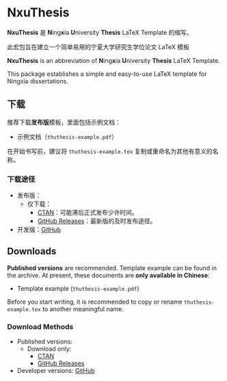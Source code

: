 
# NxuThesis

**NxuThesis** 是 **N**ing**x**ia **U**niversity **Thesis** LaTeX Template 的缩写。

此宏包旨在建立一个简单易用的宁夏大学研究生学位论文 LaTeX 模板

**NxuThesis** is an abbreviation of **N**ing**x**ia **U**niversity **Thesis** LaTeX Template.

This package establishes a simple and easy-to-use LaTeX template for Ningxia dissertations.

## 下载

推荐下载**发布版**模板，里面包括示例文档：

* 示例文档（`thuthesis-example.pdf`）

在开始书写前，建议将 `thuthesis-example.tex` 复制或重命名为其他有意义的名称。

### 下载途径

* 发布版：
  * 仅下载：
    * [CTAN](https://ctan.org/pkg/nxuthesis)：可能滞后正式发布少许时间。
    * [GitHub Releases](https://github.com/baoxianyuan/NXUThesis/releases)：最新版的及时发布途径。
* 开发版：[GitHub](https://github.com/baoxianyuan/NXUThesis)

## Downloads

**Published versions** are recommended. Template example can be found in the archive. At present, these documents are **only available in Chinese**:

* Template example (`thuthesis-example.pdf`)

Before you start writing, it is recommended to copy or rename `thuthesis-example.tex` to another meaningful name.

### Download Methods

* Published versions:
  * Download only:
    * [CTAN](https://ctan.org/pkg/nxuthesis)
    * [GitHub Releases](https://github.com/baoxianyuan/NXUThesis/releases)
* Developer versions: [GitHub](https://github.com/baoxianyuan/NXUThesis)